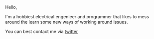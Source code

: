Hello,

  I'm a hobbiest electrical engenieer and programmer that likes to mess around the learn some new ways of working around issues.
  
  You can best contact me via [twitter](https://twitter.com/HH_Point)

<!---
HH-Point/HH-Point is a ✨ special ✨ repository because its `README.md` (this file) appears on your GitHub profile.
You can click the Preview link to take a look at your changes.
--->
